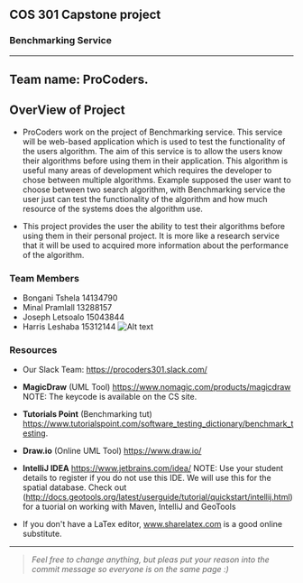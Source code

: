 ## COS 301 Capstone project
### Benchmarking Service
---
## Team name:  ProCoders.
## OverView of Project
* ProCoders work on the project of Benchmarking service. This service will be web-based application which is used to test the functionality of the users algorithm. The aim of this service is to allow the users know their algorithms before using them in their application. This algorithm is useful many areas of development which requires the developer to chose between multiple algorithms. Example supposed the user want to choose between two search algorithm, with Benchmarking service the user just can test the functionality of the algorithm and how much resource of the systems does the algorithm use.

* This project provides the user the ability to test their algorithms before using them in their personal project. It is more like a research service that it will be used to acquired more information about the performance of the algorithm.
### Team Members
- Bongani Tshela 14134790
- Minal Pramlall 13288157 
- Joseph Letsoalo 15043844
- Harris Leshaba 15312144 
![Alt text](/relative/path/to/img.jpg?raw=true "Optional Title")

### Resources
* Our Slack Team: https://procoders301.slack.com/

* <b>MagicDraw</b> (UML Tool) https://www.nomagic.com/products/magicdraw NOTE: The keycode is available on the CS site.
* <b>Tutorials Point</b> (Benchmarking tut) https://www.tutorialspoint.com/software_testing_dictionary/benchmark_testing.
* <b>Draw.io</b> (Online UML Tool) https://www.draw.io/ 
* <b>IntelliJ IDEA</b> https://www.jetbrains.com/idea/ NOTE: Use your student details to register if you do not use this IDE. We will use this for the spatial database. Check out (http://docs.geotools.org/latest/userguide/tutorial/quickstart/intellij.html) for a tuorial on working with Maven, IntelliJ and GeoTools

* If you don't have a LaTex editor, www.sharelatex.com is a good online substitute.

---
><i>Feel free to change anything, but pleas put your reason into the commit message so everyone is on the same page :)</i>



